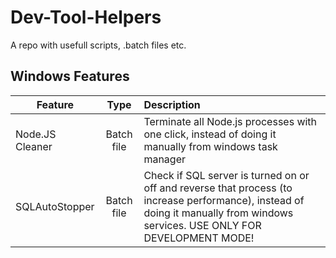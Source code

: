 # Dev-Tool-Helpers
A repo with usefull scripts, .batch files etc.
## Windows Features
| Feature  | Type | Description |
|----------|:-------------:|:-------------|
| Node.JS Cleaner | Batch file | Terminate all Node.js processes with one click, instead of doing it manually from windows task manager |
| SQLAutoStopper | Batch file | Check if SQL server is turned on or off and reverse that process (to increase performance), instead of doing it manually from windows services. USE ONLY FOR DEVELOPMENT MODE! |
